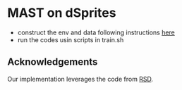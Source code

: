 # MAST on dSprites

* construct the env and data following instructions [here](https://github.com/thuml/Domain-Adaptation-Regression)
* run the codes usin scripts in train.sh

## Acknowledgements
Our implementation leverages the code from [RSD](https://github.com/thuml/Domain-Adaptation-Regression).

